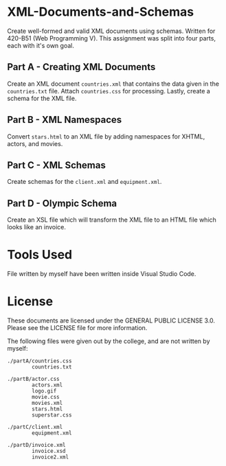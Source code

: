 # XML-Documents-and-Schemas
Create well-formed and valid XML documents using schemas. Written for 420-B51 
(Web Programming V). This assignment was split into four parts, each with it's
own goal.

## Part A - Creating XML Documents
Create an XML document `countries.xml` that contains the data given in the
`countries.txt` file. Attach `countries.css` for processing. Lastly, create a
schema for the XML file.

## Part B - XML Namespaces
Convert `stars.html` to an XML file by adding namespaces for XHTML, actors, and
movies. 

## Part C - XML Schemas
Create schemas for the `client.xml` and `equipment.xml`.

## Part D - Olympic Schema
Create an XSL file which will transform the XML file to an HTML file which looks
like an invoice.

# Tools Used
File written by myself have been written inside Visual Studio Code.

# License
These documents are licensed under the GENERAL PUBLIC LICENSE 3.0. Please see 
the LICENSE file for more information.

The following files were given out by the college, and are not written by
myself:

```
./partA/countries.css
        countries.txt

./partB/actor.css
        actors.xml
        logo.gif
        movie.css
        movies.xml
        stars.html
        superstar.css

./partC/client.xml
        equipment.xml

./partD/invoice.xml
        invoice.xsd
        invoice2.xml
```
